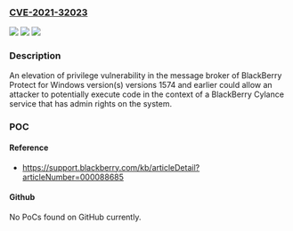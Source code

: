 ### [CVE-2021-32023](https://cve.mitre.org/cgi-bin/cvename.cgi?name=CVE-2021-32023)
![](https://img.shields.io/static/v1?label=Product&message=BlackBerry%20Protect%20for%20Windows&color=blue)
![](https://img.shields.io/static/v1?label=Version&message=Version%201574%20and%20earlier%20&color=brightgreen)
![](https://img.shields.io/static/v1?label=Vulnerability&message=Elevation%20of%20privilege%20in%20message%20broker&color=brightgreen)

### Description

An elevation of privilege vulnerability in the message broker of BlackBerry Protect for Windows version(s) versions 1574 and earlier could allow an attacker to potentially execute code in the context of a BlackBerry Cylance service that has admin rights on the system.

### POC

#### Reference
- https://support.blackberry.com/kb/articleDetail?articleNumber=000088685

#### Github
No PoCs found on GitHub currently.


